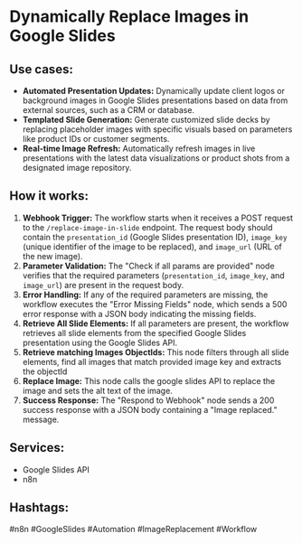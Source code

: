 # Dynamically Replace Images in Google Slides

## Use cases:

- **Automated Presentation Updates:** Dynamically update client logos or background images in Google Slides presentations based on data from external sources, such as a CRM or database.
- **Templated Slide Generation:** Generate customized slide decks by replacing placeholder images with specific visuals based on parameters like product IDs or customer segments.
- **Real-time Image Refresh:** Automatically refresh images in live presentations with the latest data visualizations or product shots from a designated image repository.

## How it works:

1.  **Webhook Trigger:** The workflow starts when it receives a POST request to the `/replace-image-in-slide` endpoint. The request body should contain the `presentation_id` (Google Slides presentation ID), `image_key` (unique identifier of the image to be replaced), and `image_url` (URL of the new image).
2.  **Parameter Validation:** The "Check if all params are provided" node verifies that the required parameters (`presentation_id`, `image_key`, and `image_url`) are present in the request body.
3.  **Error Handling:** If any of the required parameters are missing, the workflow executes the "Error Missing Fields" node, which sends a 500 error response with a JSON body indicating the missing fields.
4.  **Retrieve All Slide Elements:** If all parameters are present, the workflow retrieves all slide elements from the specified Google Slides presentation using the Google Slides API.
5.  **Retrieve matching Images ObjectIds:**  This node filters through all slide elements, find all images that match provided image key and extracts the objectId
6.  **Replace Image:**  This node calls the google slides API to replace the image and sets the alt text of the image.
7.  **Success Response:** The "Respond to Webhook" node sends a 200 success response with a JSON body containing a "Image replaced." message.

## Services:

-   Google Slides API
-   n8n

## Hashtags:

#n8n #GoogleSlides #Automation #ImageReplacement #Workflow
